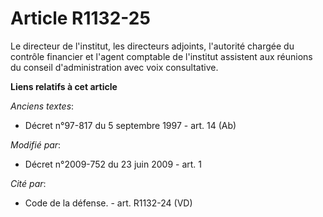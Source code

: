 # Article R1132-25

Le directeur de l'institut, les directeurs adjoints, l'autorité chargée du contrôle financier et l'agent comptable de
l'institut assistent aux réunions du conseil d'administration avec voix consultative.

**Liens relatifs à cet article**

_Anciens textes_:

  - Décret n°97-817 du 5 septembre 1997 - art. 14 (Ab)

_Modifié par_:

  - Décret n°2009-752 du 23 juin 2009 - art. 1

_Cité par_:

  - Code de la défense. - art. R1132-24 (VD)
